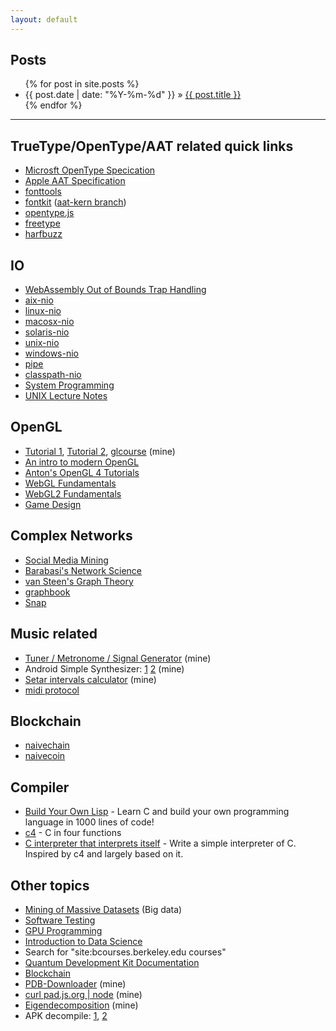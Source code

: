 ```yaml
---
layout: default
---
```


## Posts [<img width="14" height="14" src="https://upload.wikimedia.org/wikipedia/en/4/43/Feed-icon.svg">](/feed.xml)

<ul class="posts">
  {% for post in site.posts %}
    <li><span>{{ post.date | date: "%Y-%m-%d" }}</span> &raquo; <a href="{{ BASE_PATH }}{{ post.url }}">{{ post.title }}</a></li>
  {% endfor %}
</ul>

----

## TrueType/OpenType/AAT related quick links
* [Microsft OpenType Specication](https://docs.microsoft.com/en-us/typography/opentype/spec/glyf)
* [Apple AAT Specification](https://developer.apple.com/fonts/TrueType-Reference-Manual/RM06/Chap6just.html)
* [fonttools](https://github.com/fonttools/fonttools/tree/master/Lib/fontTools/ttLib/tables)
* [fontkit](https://github.com/devongovett/fontkit/tree/master/src/tables) ([aat-kern branch](https://github.com/devongovett/fontkit/tree/aat-kern/src/tables))
* [opentype.js](https://github.com/nodebox/opentype.js/blob/master/src/tables/cff.js)
* [freetype](https://github.com/personal-mirrors/freetype2)
* [harfbuzz](https://github.com/harfbuzz/harfbuzz/tree/master/src)

## IO
* [WebAssembly Out of Bounds Trap Handling](https://docs.google.com/document/d/17y4kxuHFrVxAiuCP_FFtFA2HP5sNPsCD10KEx17Hz6M/edit)
* [aix-nio](https://github.com/dmlloyd/openjdk/tree/jdk/jdk/src/java.base/aix/native/libnio)
* [linux-nio](https://github.com/dmlloyd/openjdk/tree/jdk/jdk/src/java.base/linux/native/libnio)
* [macosx-nio](https://github.com/dmlloyd/openjdk/tree/jdk/jdk/src/java.base/macosx/native/libnio)
* [solaris-nio](https://github.com/dmlloyd/openjdk/tree/jdk/jdk/src/java.base/solaris/native/libnio)
* [unix-nio](https://github.com/dmlloyd/openjdk/tree/jdk/jdk/src/java.base/unix/native/libnio)
* [windows-nio](https://github.com/dmlloyd/openjdk/tree/jdk/jdk/src/java.base/windows/native/libnio)
* [pipe](https://github.com/cgaebel/pipe)
* [classpath-nio](https://github.com/penberg/classpath/tree/master/native/jni/java-nio)
* [System Programming](https://github.com/angrave/SystemProgramming/wiki)
* [UNIX Lecture Notes](http://www.compsci.hunter.cuny.edu/~sweiss/course_materials/unix_lecture_notes/)

## OpenGL
* [Tutorial 1](/extra/WebGL1.html), [Tutorial 2](/extra/WebGL2.html), [glcourse](https://github.com/ebraminio/glcourse) (mine)
* [An intro to modern OpenGL](http://duriansoftware.com/joe/An-intro-to-modern-OpenGL.-Table-of-Contents.html)
* [Anton's OpenGL 4 Tutorials](http://antongerdelan.net/opengl/)
* [WebGL Fundamentals](https://webglfundamentals.org)
* [WebGL2 Fundamentals](https://webgl2fundamentals.org/webgl/lessons/webgl-fundamentals.html)
* [Game Design](https://web.cse.ohio-state.edu/~crawfis.3/cse786/ReferenceMaterial/CourseNotes/)

## Complex Networks
* [Social Media Mining](http://dmml.asu.edu/smm/)
* [Barabasi's Network Science](http://barabasi.com/book)
* [van Steen's Graph Theory](https://www.distributed-systems.net/index.php/books/gtcn/)
* [graphbook](https://code.google.com/archive/p/graphbook/)
* [Snap](http://snap.stanford.edu)

## Music related
* [Tuner / Metronome / Signal Generator](/extra/tuner.html) (mine)
* Android Simple Synthesizer: [1](https://github.com/ebraminio/simplesynth) [2](https://github.com/ebraminio/oldsimplesynth) (mine)
* [Setar intervals calculator](/extra/setar.html) (mine)
* [midi protocol](https://www.midi.org/specifications/item/table-1-summary-of-midi-message)

## Blockchain
* [naivechain](https://medium.com/@lhartikk/a-blockchain-in-200-lines-of-code-963cc1cc0e54)
* [naivecoin](https://github.com/conradoqg/naivecoin)

## Compiler
* [Build Your Own Lisp](http://www.buildyourownlisp.com/) - Learn C and build your own programming language in 1000 lines of code!
* [c4](https://github.com/rswier/c4) - C in four functions
* [C interpreter that interprets itself](https://github.com/lotabout/write-a-C-interpreter) - Write a simple interpreter of C. Inspired by c4 and largely based on it.

## Other topics
* [Mining of Massive Datasets](http://www.mmds.org) (Big data)
* [Software Testing](http://cs.gmu.edu/~offutt/softwaretest/)
* [GPU Programming](http://courses.cms.caltech.edu/cs179/)
* [Introduction to Data Science](https://bcourses.berkeley.edu/courses/1267848/wiki)
* Search for "site:bcourses.berkeley.edu courses"
* [Quantum Development Kit Documentation](https://docs.microsoft.com/en-us/quantum/)
* [Blockchain](https://github.com/conradoqg/naivecoin)
* [PDB-Downloader](https://ebraminio.github.io/PDB-Downloader/index.html) (mine)
* [curl pad.js.org &#124; node](http://pad.js.org) (mine)
* [Eigendecomposition](/extra/eigendecomposition.slides.html) (mine)
* APK decompile: [1](https://blog.bramp.net/post/2015/08/01/decompile-and-recompile-android-apk/), [2](https://ilikekillnerds.com/2014/09/how-to-decompile-and-compile-android-apks-on-a-mac-using-apktool/)
